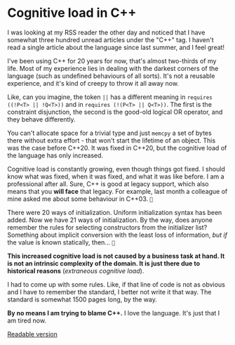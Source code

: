 # Cognitive load in C++

I was looking at my RSS reader the other day and noticed that I have somewhat three hundred unread articles under the "C++" tag. I haven't read a single article about the language since last summer, and I feel great!

I've been using C++ for 20 years for now, that's almost two-thirds of my life. Most of my experience lies in dealing with the darkest corners of the language (such as undefined behaviours of all sorts). It's not a reusable experience, and it's kind of creepy to throw it all away now.

Like, can you imagine, the token `||` has a different meaning in `requires ((!P<T> || !Q<T>))` and in `requires (!(P<T> || Q<T>))`. The first is the constraint disjunction, the second is the good-old logical OR operator, and they behave differently.

You can't allocate space for a trivial type and just `memcpy` a set of bytes there without extra effort - that won't start the lifetime of an object. This was the case before C++20. It was fixed in C++20, but the cognitive load of the language has only increased.

Cognitive load is constantly growing, even though things got fixed. I should know what was fixed, when it was fixed, and what it was like before. I am a professional after all. Sure, C++ is good at legacy support, which also means that you **will face** that legacy. For example, last month a colleague of mine asked me about some behaviour in C++03. `🤯`

There were 20 ways of initialization. Uniform initialization syntax has been added. Now we have 21 ways of initialization. By the way, does anyone remember the rules for selecting constructors from the initializer list? Something about implicit conversion with the least loss of information, _but if_ the value is known statically, then... `🤯`

**This increased cognitive load is not caused by a business task at hand. It is not an intrinsic complexity of the domain. It is just there due to historical reasons** (_extraneous cognitive load_).

I had to come up with some rules. Like, if that line of code is not as obvious and I have to remember the standard, I better not write it that way. The standard is somewhat 1500 pages long, by the way.

**By no means I am trying to blame C++.** I love the language. It's just that I am tired now.

[Readable version](https://minds.md/0xd34df00d/cpp)
